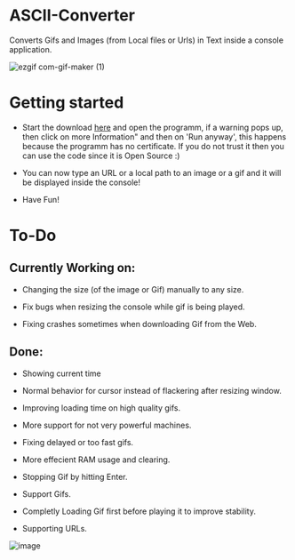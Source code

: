 # ASCII-Converter
Converts Gifs and Images (from Local files or Urls) in Text inside a console application.

![ezgif com-gif-maker (1)](https://user-images.githubusercontent.com/62218506/127154315-14b219fc-a5f7-48f2-b875-459f898988c1.gif)

# Getting started

- Start the download [here](https://github.com/SagMeinenNamen/ASCII-Converter/raw/main/ASCII-Converter.exe) and open the programm, if a warning pops up, then click on more Information" and then on 'Run anyway', this happens because the programm has no certificate. If you do not trust it then you can use the code since it is Open Source :) 

- You can now type an URL or a local path to an image or a gif and it will be displayed inside the console! 

- Have Fun!

# To-Do

## Currently Working on:

- Changing the size (of the image or Gif) manually to any size.

- Fix bugs when resizing the console while gif is being played.

- Fixing crashes sometimes when downloading Gif from the Web.

## Done:

- Showing current time

- Normal behavior for cursor instead of flackering after resizing window.

- Improving loading time on high quality gifs.

- More support for not very powerful machines.

- Fixing delayed or too fast gifs.

- More effecient RAM usage and clearing.

- Stopping Gif by hitting Enter.

- Support Gifs.

- Completly Loading Gif first before playing it to improve stability.

- Supporting URLs.

![image](https://user-images.githubusercontent.com/62218506/127154883-6ec73008-5fff-49ad-91b7-a4986fa65c56.png)
